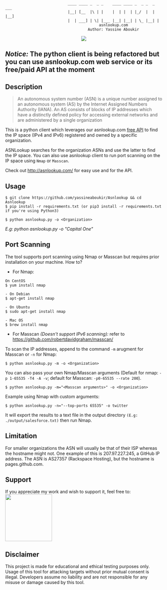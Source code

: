                                 ____ ____ _  _ _    ____ ____ _  _ _  _ ___
                                |__| [__  |\ | |    |  | |  | |_/  |  | |__]
                                |  | ___] | \| |___ |__| |__| | \_ |__| |
                                              asnlookup.com
                                         Author: Yassine Aboukir
 
 <p align="center"><a target="_blank" href="https://twitter.com/yassineaboukir"><img src="https://img.shields.io/twitter/follow/yassineaboukir.svg?logo=twitter"></a></p>
 
## *Notice:* The python client is being refactored but you can use asnlookup.com web service or its free/paid API at the moment

 ## Description
>An autonomous system number (ASN) is a unique number assigned to an autonomous system (AS) by the Internet Assigned Numbers Authority (IANA).
An AS consists of blocks of IP addresses which have a distinctly defined policy for accessing external networks and are administered by a single organization

This is a python client which leverages our asnlookup.com [free API](http://asnlookup.com/api) to find the IP space (IPv4 and IPv6) registered and owned by a specific organization. 

ASNLookup searches for the organization ASNs and use the latter to find the IP space. You can also use asnlookup client to run port scanning on the IP space using `Nmap` or `Masscan`.

Check out http://asnlookup.com/ for easy use and for the API.

## Usage
```
$ git clone https://github.com/yassineaboukir/Asnlookup && cd Asnlookup
$ pip install -r requirements.txt (or pip3 install -r requirements.txt if you're using Python3)
```

```
$ python asnlookup.py -o <Organization>
```

_E.g: python asnlookup.py -o "Capital One"_

## Port Scanning
The tool supports port scanning using Nmap or Masscan but requires prior installation on your machine. How to?

- For Nmap:

```
On CentOS
$ yum install nmap

- On Debian
$ apt-get install nmap

- On Ubuntu
$ sudo apt-get install nmap

- Mac OS
$ brew install nmap
```

- For Masscan *(Doesn't support IPv6 scanning):* refer to https://github.com/robertdavidgraham/masscan/

To scan the IP addresses, append to the command `-m` arugment for Masscan or `-n` for Nmap:

```
$ python asnlookup.py -m -o <Organization>
```

You can also pass your own Nmap/Masscan arguments (Default for nmap: `-p 1-65535 -T4 -A -v`; default for Masscan: `-p0-65535 --rate 200`).

```
$ python asnlookup.py -m="<Masscan arguments>" -o <Organization>
```

Example using Nmap with custom arguments:

```
$ python asnlookup.py -n="--top-ports 65535" -o twitter
```

It will export the results to a text file in the output directory `(E.g: ./output/salesforce.txt)` then run Nmap.

## Limitation
For smaller organizations the ASN will usually be that of their ISP whereas the hostname might not. One example of this is 207.97.227.245, a GitHub IP address. The ASN is AS27357 (Rackspace Hosting), but the hostname is pages.github.com.

## Support
If you appreciate my work and wish to support it, feel free to: <a href="http://buymeacoffee.com/yassineaboukir"><img src="https://cdn-images-1.medium.com/max/738/1*G95uyokAH4JC5Ppvx4LmoQ@2x.png" width="150"></a>

## Disclaimer
This project is made for educational and ethical testing purposes only. Usage of this tool for attacking targets without prior mutual consent is illegal. Developers assume no liability and are not responsible for any misuse or damage caused by this tool.
